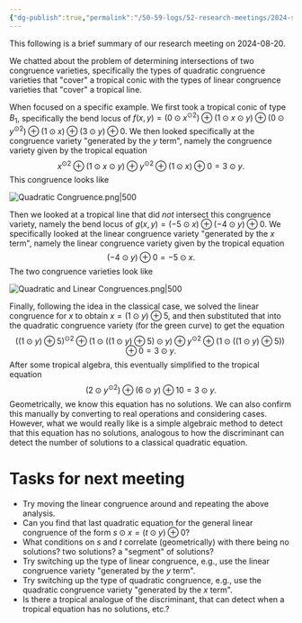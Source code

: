 ```yaml
---
{"dg-publish":true,"permalink":"/50-59-logs/52-research-meetings/2024-summer/reu-meeting-2024-08-20/","updated":"2024-08-22T14:19:54-07:00"}
---
```


This following is a brief summary of our research meeting on 2024-08-20.

We chatted about the problem of determining intersections of two congruence varieties, specifically the types of quadratic congruence varieties that "cover" a tropical conic with the types of linear congruence varieties that "cover" a tropical line.

When focused on a specific example. We first took a tropical conic of type $B_1$, specifically the bend locus of $f(x,y)=(0\odot x^{\odot 2})\oplus (1\odot x\odot y)\oplus (0\odot y^{\odot 2})\oplus (1\odot x)\oplus (3\odot y)\oplus 0$. We then looked specifically at the congruence variety "generated by the $y$ term", namely the congruence variety given by the tropical equation
$$x^{\odot 2}\oplus (1\odot x\odot y)\oplus y^{\odot 2}\oplus (1\odot x)\oplus 0=3\odot y.$$
This congruence looks like

![Quadratic Congruence.png|500](/img/user/00-09%20Meta/01%20Images/Tropical%20geometry/Quadratic%20Congruence.png)

Then we looked at a tropical line that did *not* intersect this congruence variety, namely the bend locus of $g(x,y)=(-5\odot x)\oplus (-4\odot y)\oplus 0$. We specifically looked at the linear congruence variety "generated by the $x$ term", namely the linear congruence variety given by the tropical equation
$$(-4\odot y)\oplus 0=-5\odot x.$$
The two congruence varieties look like

![Quadratic and Linear Congruences.png|500](/img/user/00-09%20Meta/01%20Images/Tropical%20geometry/Quadratic%20and%20Linear%20Congruences.png)

Finally, following the idea in the classical case, we solved the linear congruence for $x$ to obtain $x=(1\odot y)\oplus 5$, and then substituted that into the quadratic congruence variety (for the green curve) to get the equation
$$((1\odot y)\oplus 5)^{\odot 2}\oplus (1\odot ((1\odot y)\oplus 5)\odot y)\oplus y^{\odot 2}\oplus (1\odot ((1\odot y)\oplus 5))\oplus 0=3\odot y.$$
After some tropical algebra, this eventually simplified to the tropical equation
$$(2\odot y^{\odot 2})\oplus (6\odot y)\oplus 10=3\odot y.$$
Geometrically, we know this equation has no solutions. We can also confirm this manually by converting to real operations and considering cases. However, what we would really like is a simple algebraic method to detect that this equation has no solutions, analogous to how the discriminant can detect the number of solutions to a classical quadratic equation.


# Tasks for next meeting

- Try moving the linear congruence around and repeating the above analysis.
- Can you find that last quadratic equation for the general linear congruence of the form $s\odot x = (t\odot y)\oplus 0$?
- What conditions on $s$ and $t$ correlate (geometrically) with there being no solutions? two solutions?  a "segment" of solutions?
- Try switching up the type of linear congruence, e.g., use the linear congruence variety "generated by the $y$ term".
- Try switching up the type of quadratic congruence, e.g., use the quadratic congruence variety "generated by the $x$ term".
- Is there a tropical analogue of the discriminant, that can detect when a tropical equation has no solutions, etc.?